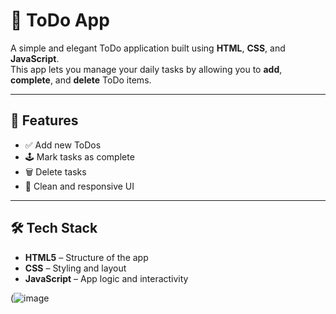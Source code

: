 # 📝 ToDo App

A simple and elegant ToDo application built using **HTML**, **CSS**, and **JavaScript**.  
This app lets you manage your daily tasks by allowing you to **add**, **complete**, and **delete** ToDo items.

---

## 🚀 Features

- ✅ Add new ToDos
- 🕹️ Mark tasks as complete
- 🗑️ Delete tasks
- 🎨 Clean and responsive UI

---

## 🛠️ Tech Stack

- **HTML5** – Structure of the app  
- **CSS** – Styling and layout  
- **JavaScript** – App logic and interactivity

(![image](https://github.com/user-attachments/assets/97366336-17b7-4d6a-b955-54f17f093ed2)


